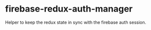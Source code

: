 # firebase-redux-auth-manager
Helper to keep the redux state in sync with the firebase auth session.
